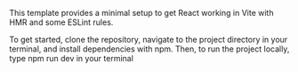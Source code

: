 This template provides a minimal setup to get React working in Vite with HMR and some ESLint rules.

To get started, clone the repository, navigate to the project directory in your terminal, and install dependencies with npm. Then, to run the project locally, type npm run dev in your terminal
